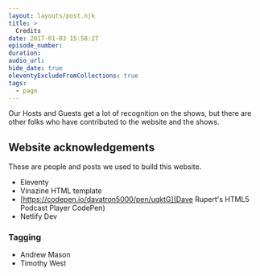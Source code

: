 ```yaml
---
layout: layouts/post.njk
title: >
  Credits
date: 2017-01-03 15:58:27
episode_number:
duration:
audio_url:
hide_date: true
eleventyExcludeFromCollections: true
tags:
  - page
---
```


Our Hosts and Guests get a lot of recognition on the shows, but there are other folks who have contributed to the website and the shows.

## Website acknowledgements

These are people and posts we used to build this website.

* Eleventy
* Vinazine HTML template
* [https://codepen.io/davatron5000/pen/uqktG](Dave Rupert's HTML5 Podcast Player CodePen)
* Netlify Dev

### Tagging

* Andrew Mason
* Timothy West
